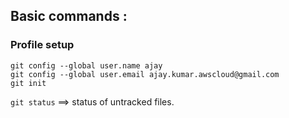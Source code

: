 ## Basic commands :

### Profile setup

```
git config --global user.name ajay                                                                        
git config --global user.email ajay.kumar.awscloud@gmail.com    
git init

```


`git status`  ==> status of untracked files.
